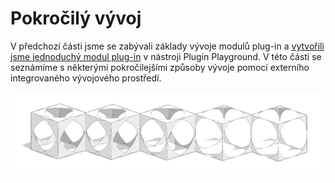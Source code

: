 # Pokročilý vývoj

V předchozí části jsme se zabývali základy vývoje modulů plug-in a [vytvořili jsme jednoduchý modul plug-in](../your-first-plugin/) v nástroji Plugin Playground. V této části se seznámíme s některými pokročilejšími způsoby vývoje pomocí externího integrovaného vývojového prostředí.

![](../../../.gitbook/assets/c22.PNG)

